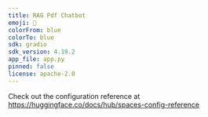 ```yaml
---
title: RAG Pdf Chatbot
emoji: 🚀
colorFrom: blue
colorTo: blue
sdk: gradio
sdk_version: 4.19.2
app_file: app.py
pinned: false
license: apache-2.0
---
```


Check out the configuration reference at https://huggingface.co/docs/hub/spaces-config-reference
